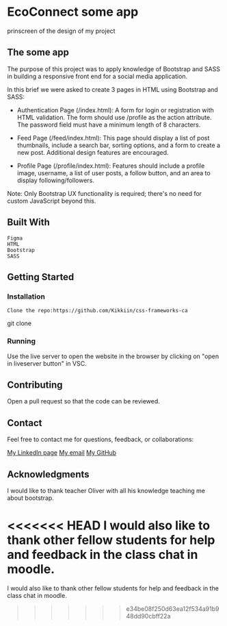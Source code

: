 # EcoConnect some app

prinscreen of the design of my project

## The some app

The purpose of this project was to apply knowledge of Bootstrap and SASS in building a responsive front end for a social media application.

In this brief we were asked to create 3 pages in HTML using Bootstrap and SASS:

- Authentication Page (/index.html): A form for login or registration with HTML validation. The form should use /profile as the action attribute. The password field must have a minimum length of 8 characters.

- Feed Page (/feed/index.html): This page should display a list of post thumbnails, include a search bar, sorting options, and a form to create a new post. Additional design features are encouraged.

- Profile Page (/profile/index.html): Features should include a profile image, username, a list of user posts, a follow button, and an area to display following/followers.

Note: Only Bootstrap UX functionality is required; there's no need for custom JavaScript beyond this.

## Built With

    Figma
    HTML
    Bootstrap
    SASS

## Getting Started

### Installation

    Clone the repo:https://github.com/Kikkiin/css-frameworks-ca

git clone 


### Running


Use the live server to open the website in the browser by clicking on "open in liveserver button" in VSC.

## Contributing

Open a pull request so that the code can be reviewed.

## Contact

Feel free to contact me for questions, feedback, or collaborations:

[My LinkedIn page](https://www.linkedin.com/in/kristin-kristiansen-034878261/)
[My email](kristinkristiansen9@gmail.com)
[My GitHub](https://github.com/Kikkiin)

## Acknowledgments

I would like to thank teacher Oliver with all his knowledge teaching me about bootstrap.

<<<<<<< HEAD
I would also like to thank other fellow students for help and feedback in the class chat in moodle.
=======
I would also like to thank other fellow students for help and feedback in the class chat in moodle.
>>>>>>> e34be08f250d63ea12f534a91b948dd90cbff22a

